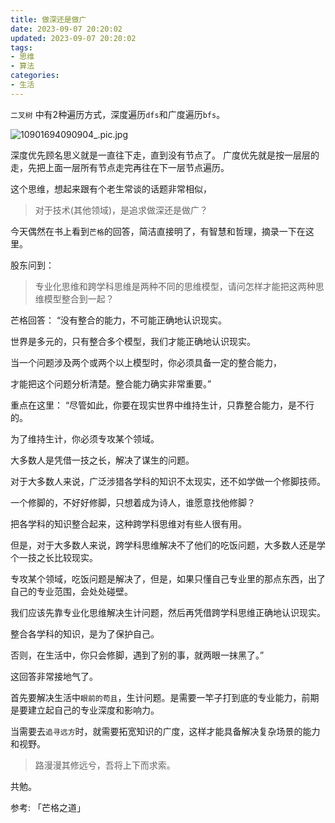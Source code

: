 ```yaml
---
title: 做深还是做广
date: 2023-09-07 20:20:02
updated: 2023-09-07 20:20:02
tags:
- 思维
- 算法
categories:
- 生活
---
```




`二叉树` 中有2种遍历方式，深度遍历`dfs`和广度遍历`bfs`。

![10901694090904_.pic.jpg](https://s2.loli.net/2023/09/07/CZ1826fLil539aR.jpg)

深度优先顾名思义就是一直往下走，直到没有节点了。
广度优先就是按一层层的走，先把上面一层所有节点走完再往在下一层节点遍历。

这个思维，想起来跟有个老生常谈的话题非常相似，

> 对于技术(其他领域)，是追求做深还是做广？

今天偶然在书上看到`芒格`的回答，简洁直接明了，有智慧和哲理，摘录一下在这里。



股东问到：
> 专业化思维和跨学科思维是两种不同的思维模型，请问怎样才能把这两种思维模型整合到一起？



芒格回答：
“没有整合的能力，不可能正确地认识现实。

世界是多元的，只有整合多个模型，我们才能正确地认识现实。

当一个问题涉及两个或两个以上模型时，你必须具备一定的整合能力，

才能把这个问题分析清楚。整合能力确实非常重要。”



重点在这里：
“尽管如此，你要在现实世界中维持生计，只靠整合能力，是不行的。

为了维持生计，你必须专攻某个领域。

大多数人是凭借一技之长，解决了谋生的问题。

对于大多数人来说，广泛涉猎各学科的知识不太现实，还不如学做一个修脚技师。

一个修脚的，不好好修脚，只想着成为诗人，谁愿意找他修脚？

把各学科的知识整合起来，这种跨学科思维对有些人很有用。

但是，对于大多数人来说，跨学科思维解决不了他们的吃饭问题，大多数人还是学个一技之长比较现实。

专攻某个领域，吃饭问题是解决了，但是，如果只懂自己专业里的那点东西，出了自己的专业范围，会处处碰壁。

我们应该先靠专业化思维解决生计问题，然后再凭借跨学科思维正确地认识现实。

整合各学科的知识，是为了保护自己。

否则，在生活中，你只会修脚，遇到了别的事，就两眼一抹黑了。”



这回答非常接地气了。

首先要解决生活中`眼前的苟且`，生计问题。是需要一竿子打到底的专业能力，前期是要建立起自己的专业深度和影响力。

当需要去`追寻远方`时，就需要拓宽知识的广度，这样才能具备解决复杂场景的能力和视野。



> 路漫漫其修远兮，吾将上下而求索。

共勉。





参考:
「芒格之道」
